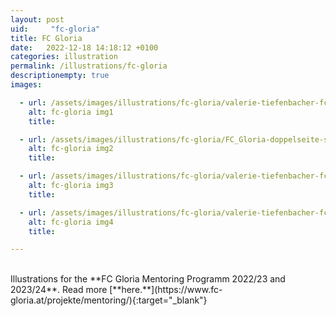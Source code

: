 ```yaml
---
layout: post
uid:     "fc-gloria"
title: FC Gloria
date:   2022-12-18 14:18:12 +0100
categories: illustration
permalink: /illustrations/fc-gloria
descriptionempty: true
images:

  - url: /assets/images/illustrations/fc-gloria/valerie-tiefenbacher-fc-gloria1.jpg
    alt: fc-gloria img1
    title:

  - url: /assets/images/illustrations/fc-gloria/FC_Gloria-doppelseite-small.jpg
    alt: fc-gloria img2
    title:

  - url: /assets/images/illustrations/fc-gloria/valerie-tiefenbacher-fc-gloria5.jpg
    alt: fc-gloria img3
    title:

  - url: /assets/images/illustrations/fc-gloria/valerie-tiefenbacher-fc-gloria6.jpg
    alt: fc-gloria img4
    title:

---
```

<br>
Illustrations for the **FC Gloria Mentoring Programm 2022/23 and 2023/24**. Read more [**here.**](https://www.fc-gloria.at/projekte/mentoring/){:target="_blank"}
<br>
<br>
<br>
<br>
